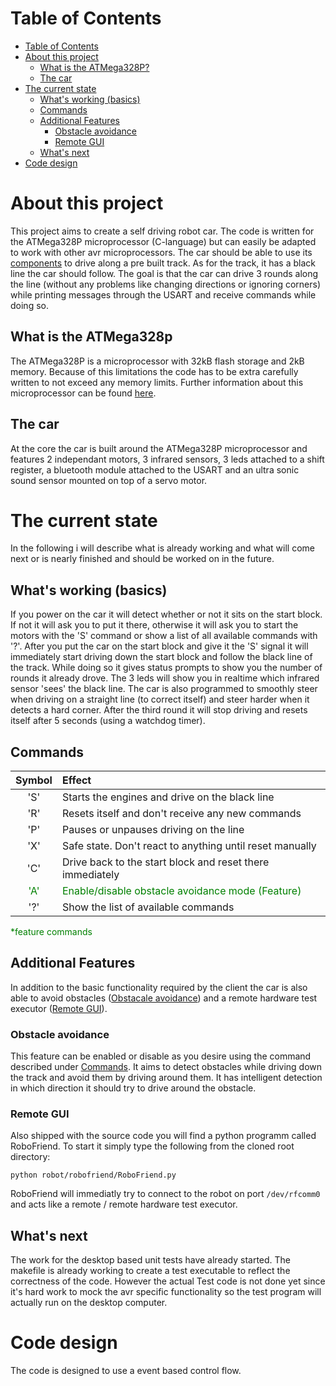 <style>
  g {
    color: green
  }
</style>

# Table of Contents
- [Table of Contents](#table-of-contents)
- [About this project](#about-this-project)
  - [What is the ATMega328P?](#what-is-the-atmega328p)
  - [The car](#the-car)
- [The current state](#the-current-state)
  - [What's working (basics)](#whats-working-basics)
  - [Commands](#commands)
  - [Additional Features](#additional-features)
    - [Obstacle avoidance](#obstacle-avoidance)
    - [Remote GUI](#remote-gui) 
  - [What's next](#whats-next)
- [Code design](#code-design)

# About this project
This project aims to create a self driving robot car. The code is written for the ATMega328P microprocessor (C-language) but can easily be adapted to work with other avr microprocessors. The car should be able to use its [components](#the-car) to drive along a pre built track. As for the track, it has a black line the car should follow. The goal is that the car can drive 3 rounds along the line (without any problems like changing directions or ignoring corners) while printing messages through the USART and receive commands while doing so.

## What is the ATMega328p
The ATMega328P is a microprocessor with 32kB flash storage and 2kB memory. Because of this limitations the code has to be extra carefully written to not exceed any memory limits. Further information about this microprocessor can be found [here](https://www.microchip.com/en-us/product/ATmega328P).

## The car
At the core the car is built around the ATMega328P microprocessor and features 2 independant motors, 3 infrared sensors, 3 leds attached to a shift register, a bluetooth module attached to the USART and an ultra sonic sound sensor mounted on top of a servo motor.

# The current state
In the following i will describe what is already working and what will come next or is nearly finished and should be worked on in the future.

## What's working (basics)
If you power on the car it will detect whether or not it sits on the start block. If not it will ask you to put it there, otherwise it will ask you to start the motors with the 'S' command or show a list of all available commands with '?'.
After you put the car on the start block and give it the 'S' signal it will immediately start driving down the start block and follow the black line of the track. While doing so it gives status prompts to show you the number of rounds it already drove. The 3 leds will show you in realtime which infrared sensor 'sees' the black line. The car is also programmed to smoothly steer when driving on a straight line (to correct itself) and steer harder when it detects a hard corner. After the third round it will stop driving and resets itself after 5 seconds (using a watchdog timer).

## Commands

| Symbol     | Effect                                                    |
|:----------:|:--------------------------------------------------------- |
| 'S'        | Starts the engines and drive on the black line            |
| 'R'        | Resets itself and don't receive any new commands          |
| 'P'        | Pauses or unpauses driving on the line                    |
| 'X'        | Safe state. Don't react to anything until reset manually  |
| 'C'        | Drive back to the start block and reset there immediately |
| <g>'A'</g> | <g>Enable/disable obstacle avoidance mode (Feature)</g>   |
| '?'        | Show the list of available commands                       |

<g> *feature commands </g>

## Additional Features
In addition to the basic functionality required by the client the car is also able to avoid obstacles ([Obstacale avoidance](#obstacle-avoidance)) and a remote hardware test executor ([Remote GUI](#remote-gui)).
### Obstacle avoidance
This feature can be enabled or disable as you desire using the command described under [Commands](#commands). It aims to detect obstacles while driving down the track and avoid them by driving around them. It has intelligent detection in which direction it should try to drive around the obstacle.

### Remote GUI
Also shipped with the source code you will find a python programm called RoboFriend. To start it simply type the following from the cloned root directory:
```Sh
python robot/robofriend/RoboFriend.py
```
RoboFriend will immediatly try to connect to the robot on port `/dev/rfcomm0` and acts like a remote / remote hardware test executor.

## What's next
The work for the desktop based unit tests have already started. The makefile is already working to create a test executable to reflect the correctness of the code. However the actual Test code is not done yet since it's hard work to mock the avr specific functionality so the test program will actually run on the desktop computer.

# Code design
The code is designed to use a event based control flow.
